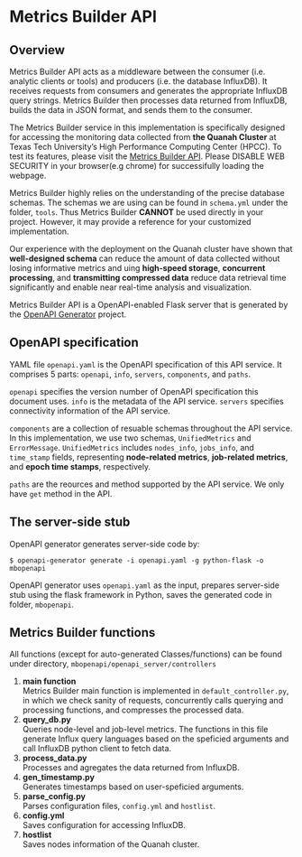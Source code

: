# Metrics Builder API

## Overview
Metrics Builder API acts as a middleware between the consumer (i.e. analytic clients or tools) and producers (i.e. the database InfluxDB). It receives requests from consumers and generates the appropriate InfluxDB query strings. Metrics Builder then processes data returned from InfluxDB, builds the data in JSON format, and sends them to the consumer. 

The Metrics Builder service in this implementation is specifically designed for accessing the monitoring data collected from **the Quanah Cluster** at Texas Tech University’s High Performance Computing
Center (HPCC). To test its features, please visit the [Metrics Builder API](https://redfish.hpcc.ttu.edu:8080/ui/). Please DISABLE WEB SECURITY in your browser(e.g chrome) for successifully loading the webpage.

Metrics Builder highly relies on the understanding of the precise database schemas. The schemas we are using can be found in `schema.yml` under the folder, `tools`. Thus Metrics Builder **CANNOT** be used directly in your project. However, it may provide a reference for your customized implementation.

Our experience with the deployment on the Quanah cluster have shown that **well-designed schema** can reduce the amount of data collected without losing informative metrics and uing **high-speed storage**, **concurrent processing**, and **transmitting compressed data** reduce data retrieval time significantly and enable near real-time analysis and visualization. 

Metrics Builder API is a OpenAPI-enabled Flask server that is generated by the [OpenAPI Generator](https://openapi-generator.tech) project.

## OpenAPI specification
YAML file `openapi.yaml` is the OpenAPI specification of this API service. It comprises 5 parts: `openapi`, `info`, `servers`, `components`, and `paths`.

`openapi` specifies the version number of OpenAPI specification this document uses. `info` is the metadata of the API service. `servers` specifies connectivity information of the API service. 

`components` are a collection of resuable schemas throughout the API service. In this implementation, we use two schemas, `UnifiedMetrics` and `ErrorMessage`. `UnifiedMetrics` includes `nodes_info`, `jobs_info`, and `time_stamp` fields, representing **node-related metrics**, **job-related metrics**, and **epoch time stamps**, respectively.

`paths` are the reources and method supported by the API service. We only have `get` method in the API.

## The server-side stub
OpenAPI generator generates server-side code by:

```
$ openapi-generator generate -i openapi.yaml -g python-flask -o mbopenapi
```

OpenAPI generator uses `openapi.yaml` as the input, prepares server-side stub using the flask framework in Python, saves the generated code in folder, `mbopenapi`. 

## Metrics Builder functions
All functions (except for auto-generated Classes/functions) can be found under directory, `mbopenapi/openapi_server/controllers`
1. **main function**\
Metrics Builder main function is implemented in `default_controller.py`, in which we check sanity of requests, concurrently calls querying and processing functions, and compresses the processed data.
2. **query_db.py**\
Queries node-level and job-level metrics. The functions in this file generate Influx query languages based on the speficied arguments and call InfluxDB python client to fetch data.
3. **process_data.py**\
Processes and agregates the data returned from InfluxDB.
4. **gen_timestamp.py**\
Generates timestamps based on user-speficied arguments.
5. **parse_config.py**\
Parses configuration files, `config.yml` and `hostlist`.
6. **config.yml**\
Saves configuration for accessing InfluxDB.
7. **hostlist**\
Saves nodes information of the Quanah cluster.




